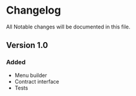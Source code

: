 # Changelog

All Notable changes will be documented in this file.

## Version 1.0

### Added
- Menu builder
- Contract interface
- Tests